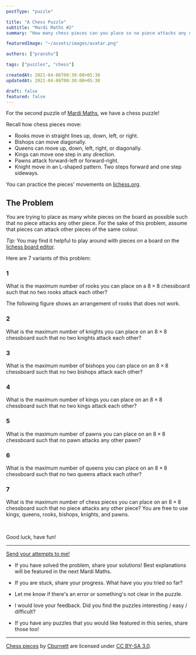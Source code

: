 ```yaml
---
postType: "puzzle"

title: "A Chess Puzzle"
subtitle: "Mardi Maths #2"
summary: "How many chess pieces can you place so no piece attacks any other piece?"

featuredImage: "~/assets/images/avatar.png"

authors: ["pranshu"]

tags: ["puzzles", "chess"]

createdAt: 2021-04-06T00:30:00+05:30
updatedAt: 2021-04-06T00:30:00+05:30

draft: false
featured: false
---
```


For the second puzzle of [Mardi Maths](/puzzles), we have a chess puzzle!

Recall how chess pieces move:

- Rooks move in straight lines up, down, left, or right.
- Bishops can move diagonally.
- Queens can move up, down, left, right, or diagonally.
- Kings can move one step in any direction.
- Pawns attack forward-left or forward-right.
- Knight move in an L-shaped pattern. Two steps forward and one step sideways.

You can practice the pieces' movements on [lichess.org](https://lichess.org/learn).

## The Problem

You are trying to place as many white pieces on the board as possible such that no piece attacks any other piece.
For the sake of this problem, assume that pieces can attack other pieces of the same colour.

_Tip:_ You may find it helpful to play around with pieces on a board on the [lichess board editor](https://lichess.org/editor/8/8/8/8/8/8/8/8_w_-_-_0_1).

Here are 7 variants of this problem:

### 1

What is the maximum number of rooks you can place on a $8\times 8$ chessboard such that no two rooks attack each other?

The following figure shows an arrangement of rooks that does not work.

### 2

What is the maximum number of knights you can place on an $8 \times 8$ chessboard such that no two knights attack each other?

### 3

What is the maximum number of bishops you can place on an $8\times 8$ chessboard such that no two bishops attack each other?

### 4

What is the maximum number of kings you can place on an $8\times 8$ chessboard such that no two kings attack each other?

### 5

What is the maximum number of pawns you can place on an $8 \times 8$ chessboard such that no pawn attacks any other pawn?

### 6

What is the maximum number of queens you can place on an $8 \times 8$ chessboard such that no two queens attack each other?

### 7

What is the maximum number of chess pieces you can place on an $8\times 8$ chessboard such that no piece attacks any other piece? You are free to use kings, queens, rooks, bishops, knights, and pawns.

&nbsp;

Good luck, have fun!

---

[Send your attempts to me!](/contact)

- If you have solved the problem, share your solutions! Best explanations will be featured in the next Mardi Maths.

- If you are stuck, share your progress. What have you you tried so far?

- Let me know if there's an error or something's not clear in the puzzle.

- I would love your feedback. Did you find the puzzles interesting / easy / difficult?

- If you have any puzzles that you would like featured in this series, share those too!

---

[Chess pieces](https://commons.wikimedia.org/wiki/Category:SVG_chess_pieces) by [Cburnett](https://en.wikipedia.org/wiki/User:Cburnett) are licensed under [CC BY-SA 3.0](https://creativecommons.org/licenses/by-sa/3.0/deed.en).
